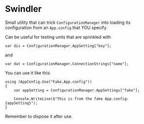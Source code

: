 # Swindler

Small utility that can trick `ConfigurationManager` into loading its configuration from an `App.config` that YOU specify.

Can be useful for testing units that are sprinkled with 

    var dis = ConfigurationManager.AppSetting["key"];

and

    var dat = ConfigurationManager.ConnectionStrings["name"];

You can use it like this:

    using (AppConfig.Use("Fake.App.config"))
    {
        var appSetting = ConfigurationManager.AppSettings["fake"];
        
        Console.WriteLine($"This is from the fake App.config: {appSetting}");
    }

Remember to dispose it after use.
